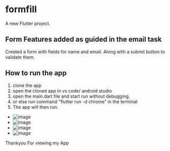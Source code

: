 # formfill

A new Flutter project.

## Form Features added as guided in the email task
Created a form with fields for name and email.
Along with a submit button to validate them.

## How to run the app
1. clone the app
2. open the cloned app in vs code/ android studio
3. open the main.dart file and start run without debugging.
4. or else run command "flutter run -d chrome" in the terminal
5. The app will then run.


- ![image](https://github.com/Sahil-Raut/formfill/assets/90403347/ef18dae7-c7af-4bc6-b7ee-30757b52be45)
- ![image](https://github.com/Sahil-Raut/formfill/assets/90403347/18f14612-b766-4459-91b1-866eee18ed7f)
- ![image](https://github.com/Sahil-Raut/formfill/assets/90403347/21f50198-4f1b-4d93-b5c4-9953ac450871)
- ![image](https://github.com/Sahil-Raut/formfill/assets/90403347/38fbf2c9-f25b-49d5-b24c-6944a8b5d3a8)

Thankyou For viewing my App
